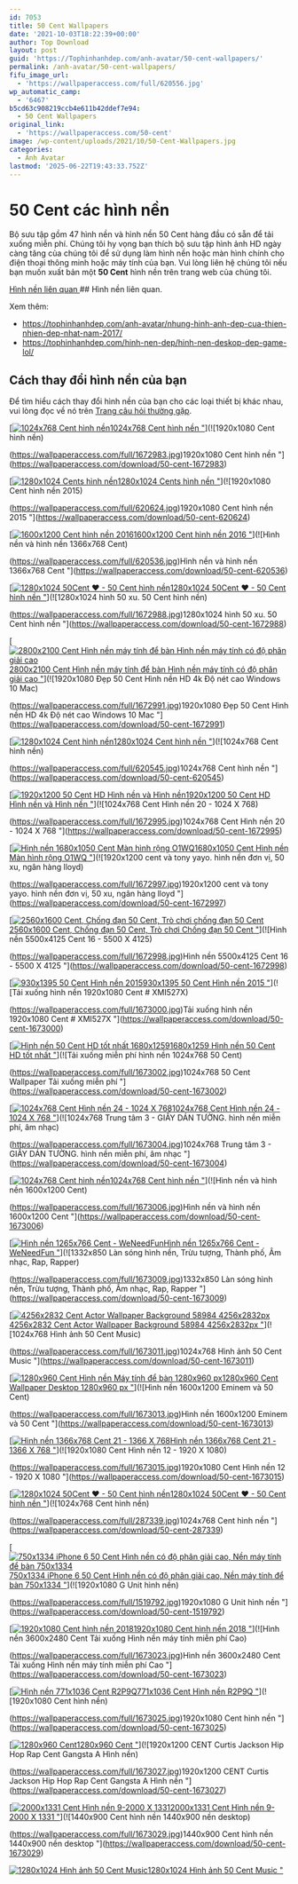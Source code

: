 ```yaml
---
id: 7053
title: 50 Cent Wallpapers
date: '2021-10-03T18:22:39+00:00'
author: Top Download
layout: post
guid: 'https://Tophinhanhdep.com/anh-avatar/50-cent-wallpapers/'
permalink: /anh-avatar/50-cent-wallpapers/
fifu_image_url:
  - 'https://wallpaperaccess.com/full/620556.jpg'
wp_automatic_camp:
  - '6467'
b5cd63c908219ccb4e611b42ddef7e94:
  - 50 Cent Wallpapers
original_link:
  - 'https://wallpaperaccess.com/50-cent'
image: /wp-content/uploads/2021/10/50-Cent-Wallpapers.jpg
categories:
  - Ảnh Avatar
lastmod: '2025-06-22T19:43:33.752Z'
---
```

# 50 Cent các hình nền

Bộ sưu tập gồm 47 hình nền và hình nền 50 Cent hàng đầu có sẵn để tải xuống miễn phí. Chúng tôi hy vọng bạn thích bộ sưu tập hình ảnh HD ngày càng tăng của chúng tôi để sử dụng làm hình nền hoặc màn hình chính cho điện thoại thông minh hoặc máy tính của bạn. Vui lòng liên hệ chúng tôi nếu bạn muốn xuất bản một **50 Cent** hình nền trên trang web của chúng tôi.

[Hình nền liên quan ](#related) ## Hình nền liên quan.

   
 Xem thêm:

   
- <https://tophinhanhdep.com/anh-avatar/nhung-hinh-anh-dep-cua-thien-nhien-dep-nhat-nam-2017/>
- <https://tophinhanhdep.com/hinh-nen-dep/hinh-nen-deskop-dep-game-lol/>

## Cách thay đổi hình nền của bạn

Để tìm hiểu cách thay đổi hình nền của bạn cho các loại thiết bị khác nhau, vui lòng đọc về nó trên [Trang câu hỏi thường gặp](https://tophinhanhdep.com/faq/).

  
[[![1024x768 Cent hình nền](https://wallpaperaccess.com/full/620556.jpg)1024x768 Cent hình nền "](https://wallpaperaccess.com/download/50-cent-620556)](![1920x1080 Cent hình nền)

(https://wallpaperaccess.com/full/1672983.jpg)1920x1080 Cent hình nền "](https://wallpaperaccess.com/download/50-cent-1672983)

[[![1280x1024 Cents hình nền](https://wallpaperaccess.com/full/620562.jpg)1280x1024 Cents hình nền "](https://wallpaperaccess.com/download/50-cent-620562)](![1920x1080 Cent hình nền 2015)

(https://wallpaperaccess.com/full/620624.jpg)1920x1080 Cent hình nền 2015 "](https://wallpaperaccess.com/download/50-cent-620624)

[[![1600x1200 Cent hình nền 2016](https://wallpaperaccess.com/full/620579.jpg)1600x1200 Cent hình nền 2016 "](https://wallpaperaccess.com/download/50-cent-620579)](![Hình nền và hình nền 1366x768 Cent)

(https://wallpaperaccess.com/full/620536.jpg)Hình nền và hình nền 1366x768 Cent "](https://wallpaperaccess.com/download/50-cent-620536)

[[![1280x1024 50Cent ♥ - 50 Cent hình nền](https://wallpaperaccess.com/full/1672987.jpg)1280x1024 50Cent ♥ - 50 Cent hình nền "](https://wallpaperaccess.com/download/50-cent-1672987)](![1280x1024 hình 50 xu.  50 Cent hình nền)

(https://wallpaperaccess.com/full/1672988.jpg)1280x1024 hình 50 xu. 50 Cent hình nền "](https://wallpaperaccess.com/download/50-cent-1672988)

[[![2800x2100 Cent Hình nền máy tính để bàn Hình nền máy tính có độ phân giải cao](https://wallpaperaccess.com/full/1672989.jpg)2800x2100 Cent Hình nền máy tính để bàn Hình nền máy tính có độ phân giải cao "](https://wallpaperaccess.com/download/50-cent-1672989)](![1920x1080 Đẹp 50 Cent Hình nền HD 4k Độ nét cao Windows 10 Mac)

(https://wallpaperaccess.com/full/1672991.jpg)1920x1080 Đẹp 50 Cent Hình nền HD 4k Độ nét cao Windows 10 Mac "](https://wallpaperaccess.com/download/50-cent-1672991)

[[![1280x1024 Cent hình nền](https://wallpaperaccess.com/full/1672992.jpg)1280x1024 Cent hình nền "](https://wallpaperaccess.com/download/50-cent-1672992)](![1024x768 Cent hình nền)

(https://wallpaperaccess.com/full/620545.jpg)1024x768 Cent hình nền "](https://wallpaperaccess.com/download/50-cent-620545)

[[![1920x1200 50 Cent HD Hình nền và Hình nền](https://wallpaperaccess.com/full/1672994.jpg)1920x1200 50 Cent HD Hình nền và Hình nền "](https://wallpaperaccess.com/download/50-cent-1672994)](![1024x768 Cent Hình nền 20 - 1024 X 768)

(https://wallpaperaccess.com/full/1672995.jpg)1024x768 Cent Hình nền 20 - 1024 X 768 "](https://wallpaperaccess.com/download/50-cent-1672995)

[[![Hình nền 1680x1050 Cent Màn hình rộng O1WQ](https://wallpaperaccess.com/full/1672996.jpg)1680x1050 Cent Hình nền Màn hình rộng O1WQ "](https://wallpaperaccess.com/download/50-cent-1672996)](![1920x1200 cent và tony yayo.  hình nền đơn vị, 50 xu, ngân hàng lloyd)

(https://wallpaperaccess.com/full/1672997.jpg)1920x1200 cent và tony yayo. hình nền đơn vị, 50 xu, ngân hàng lloyd "](https://wallpaperaccess.com/download/50-cent-1672997)

[[![2560x1600 Cent, Chống đạn 50 Cent, Trò chơi chống đạn 50 Cent](https://wallpaperaccess.com/full/287328.jpg)2560x1600 Cent, Chống đạn 50 Cent, Trò chơi Chống đạn 50 Cent "](https://wallpaperaccess.com/download/50-cent-287328)](![Hình nền 5500x4125 Cent 16 - 5500 X 4125)

(https://wallpaperaccess.com/full/1672998.jpg)Hình nền 5500x4125 Cent 16 - 5500 X 4125 "](https://wallpaperaccess.com/download/50-cent-1672998)

 [[![930x1395 50 Cent Hình nền 2015](https://wallpaperaccess.com/full/1672999.jpg)930x1395 50 Cent Hình nền 2015 "](https://wallpaperaccess.com/download/50-cent-1672999)](![Tải xuống hình nền 1920x1080 Cent # XMI527X)

(https://wallpaperaccess.com/full/1673000.jpg)Tải xuống hình nền 1920x1080 Cent # XMI527X "](https://wallpaperaccess.com/download/50-cent-1673000)

[[![Hình nền 50 Cent HD tốt nhất 1680x1259](https://wallpaperaccess.com/full/620567.jpg)1680x1259 Hình nền 50 Cent HD tốt nhất "](https://wallpaperaccess.com/download/50-cent-620567)](![Tải xuống miễn phí hình nền 1024x768 50 Cent)

(https://wallpaperaccess.com/full/1673002.jpg)1024x768 50 Cent Wallpaper Tải xuống miễn phí "](https://wallpaperaccess.com/download/50-cent-1673002)

[[![1024x768 Cent Hình nền 24 - 1024 X 768](https://wallpaperaccess.com/full/1673003.jpg)1024x768 Cent Hình nền 24 - 1024 X 768 "](https://wallpaperaccess.com/download/50-cent-1673003)](![1024x768 Trung tâm 3 - GIẤY DÁN TƯỜNG.  hình nền miễn phí, âm nhạc)

(https://wallpaperaccess.com/full/1673004.jpg)1024x768 Trung tâm 3 - GIẤY DÁN TƯỜNG. hình nền miễn phí, âm nhạc "](https://wallpaperaccess.com/download/50-cent-1673004)

[[![1024x768 Cent hình nền](https://wallpaperaccess.com/full/449002.jpg)1024x768 Cent hình nền "](https://wallpaperaccess.com/download/50-cent-449002)](![Hình nền và hình nền 1600x1200 Cent)

(https://wallpaperaccess.com/full/1673006.jpg)Hình nền và hình nền 1600x1200 Cent "](https://wallpaperaccess.com/download/50-cent-1673006)

[[![Hình nền 1265x766 Cent - WeNeedFun](https://wallpaperaccess.com/full/1673007.jpg)Hình nền 1265x766 Cent - WeNeedFun "](https://wallpaperaccess.com/download/50-cent-1673007)](![1332x850 Làn sóng hình nền, Trừu tượng, Thành phố, Âm nhạc, Rap, Rapper)

(https://wallpaperaccess.com/full/1673009.jpg)1332x850 Làn sóng hình nền, Trừu tượng, Thành phố, Âm nhạc, Rap, Rapper "](https://wallpaperaccess.com/download/50-cent-1673009)

[[![4256x2832 Cent Actor Wallpaper Background 58984 4256x2832px](https://wallpaperaccess.com/full/1673010.jpg)4256x2832 Cent Actor Wallpaper Background 58984 4256x2832px "](https://wallpaperaccess.com/download/50-cent-1673010)](![1024x768 Hình ảnh 50 Cent Music)

(https://wallpaperaccess.com/full/1673011.jpg)1024x768 Hình ảnh 50 Cent Music "](https://wallpaperaccess.com/download/50-cent-1673011)

[[![1280x960 Cent Hình nền Máy tính để bàn 1280x960 px](https://wallpaperaccess.com/full/1673012.png)1280x960 Cent Wallpaper Desktop 1280x960 px "](https://wallpaperaccess.com/download/50-cent-1673012)](![Hình nền 1600x1200 Eminem và 50 Cent)

(https://wallpaperaccess.com/full/1673013.jpg)Hình nền 1600x1200 Eminem và 50 Cent "](https://wallpaperaccess.com/download/50-cent-1673013)

[[![Hình nền 1366x768 Cent 21 - 1366 X 768](https://wallpaperaccess.com/full/1673014.jpg)Hình nền 1366x768 Cent 21 - 1366 X 768 "](https://wallpaperaccess.com/download/50-cent-1673014)](![1920x1080 Cent Hình nền 12 - 1920 X 1080)

(https://wallpaperaccess.com/full/1673015.jpg)1920x1080 Cent Hình nền 12 - 1920 X 1080 "](https://wallpaperaccess.com/download/50-cent-1673015)

[[![1280x1024 50Cent ♥ - 50 Cent hình nền](https://wallpaperaccess.com/full/1673016.jpg)1280x1024 50Cent ♥ - 50 Cent hình nền "](https://wallpaperaccess.com/download/50-cent-1673016)](![1024x768 Cent hình nền)

(https://wallpaperaccess.com/full/287339.jpg)1024x768 Cent hình nền "](https://wallpaperaccess.com/download/50-cent-287339)

[[![750x1334 iPhone 6 50 Cent Hình nền có độ phân giải cao, Nền máy tính để bàn 750x1334](https://wallpaperaccess.com/full/1673018.jpg)750x1334 iPhone 6 50 Cent Hình nền có độ phân giải cao, Nền máy tính để bàn 750x1334 "](https://wallpaperaccess.com/download/50-cent-1673018)](![1920x1080 G Unit hình nền)

(https://wallpaperaccess.com/full/1519792.jpg)1920x1080 G Unit hình nền "](https://wallpaperaccess.com/download/50-cent-1519792)

[[![1920x1080 Cent hình nền 2018](https://wallpaperaccess.com/full/1673020.jpg)1920x1080 Cent hình nền 2018 "](https://wallpaperaccess.com/download/50-cent-1673020)](![Hình nền 3600x2480 Cent Tải xuống Hình nền máy tính miễn phí Cao)

(https://wallpaperaccess.com/full/1673023.jpg)Hình nền 3600x2480 Cent Tải xuống Hình nền máy tính miễn phí Cao "](https://wallpaperaccess.com/download/50-cent-1673023)

[[![Hình nền 771x1036 Cent R2P9Q](https://wallpaperaccess.com/full/1673024.png)771x1036 Cent Hình nền R2P9Q "](https://wallpaperaccess.com/download/50-cent-1673024)](![1920x1080 Cent hình nền)

(https://wallpaperaccess.com/full/1673025.jpg)1920x1080 Cent hình nền "](https://wallpaperaccess.com/download/50-cent-1673025)

[[![1280x960 Cent](https://wallpaperaccess.com/full/1673026.jpg)1280x960 Cent "](https://wallpaperaccess.com/download/50-cent-1673026)](![1920x1200 CENT Curtis Jackson Hip Hop Rap Cent Gangsta A Hình nền)

(https://wallpaperaccess.com/full/1673027.jpg)1920x1200 CENT Curtis Jackson Hip Hop Rap Cent Gangsta A Hình nền "](https://wallpaperaccess.com/download/50-cent-1673027)

[[![2000x1331 Cent Hình nền 9-2000 X 1331](https://wallpaperaccess.com/full/1673028.jpg)2000x1331 Cent Hình nền 9-2000 X 1331 "](https://wallpaperaccess.com/download/50-cent-1673028)](![1440x900 Cent hình nền 1440x900 nền desktop)

(https://wallpaperaccess.com/full/1673029.jpg)1440x900 Cent hình nền 1440x900 nền desktop "](https://wallpaperaccess.com/download/50-cent-1673029)

[![1280x1024 Hình ảnh 50 Cent Music](https://wallpaperaccess.com/full/1673031.jpg)1280x1024 Hình ảnh 50 Cent Music "](https://wallpaperaccess.com/download/50-cent-1673031)
